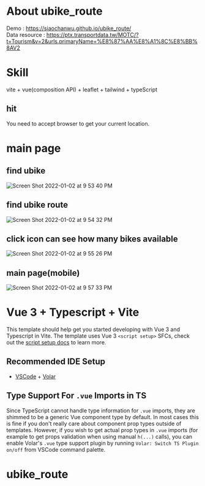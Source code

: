 # About ubike_route
Demo : https://siaochanwu.github.io/ubike_route/<br>
Data resource : https://ptx.transportdata.tw/MOTC/?t=Tourism&v=2&urls.primaryName=%E8%87%AA%E8%A1%8C%E8%BB%8AV2

# Skill
vite + vue(composition API) + leaflet + tailwind + typeScript

## hit
You need to accept browser to get your current location.

# main page
## find ubike
![Screen Shot 2022-01-02 at 9 53 40 PM](https://user-images.githubusercontent.com/68016628/147878018-74f71619-d2f4-4c62-9418-36ac8ab7c9ae.png)
## find ubike route
![Screen Shot 2022-01-02 at 9 54 32 PM](https://user-images.githubusercontent.com/68016628/147878038-0f9c41de-2f8f-403a-bd42-0f4e37061351.png)

## click icon can see how many bikes available
![Screen Shot 2022-01-02 at 9 55 26 PM](https://user-images.githubusercontent.com/68016628/147878094-d0747e3b-515e-4f37-88e8-268cb0c0efe8.png)
## main page(mobile)
![Screen Shot 2022-01-02 at 9 57 33 PM](https://user-images.githubusercontent.com/68016628/147878135-cb44c26f-f9af-4bcb-8078-4d880f22b1d3.png)
# Vue 3 + Typescript + Vite

This template should help get you started developing with Vue 3 and Typescript in Vite. The template uses Vue 3 `<script setup>` SFCs, check out the [script setup docs](https://v3.vuejs.org/api/sfc-script-setup.html#sfc-script-setup) to learn more.

## Recommended IDE Setup

- [VSCode](https://code.visualstudio.com/) + [Volar](https://marketplace.visualstudio.com/items?itemName=johnsoncodehk.volar)

## Type Support For `.vue` Imports in TS

Since TypeScript cannot handle type information for `.vue` imports, they are shimmed to be a generic Vue component type by default. In most cases this is fine if you don't really care about component prop types outside of templates. However, if you wish to get actual prop types in `.vue` imports (for example to get props validation when using manual `h(...)` calls), you can enable Volar's `.vue` type support plugin by running `Volar: Switch TS Plugin on/off` from VSCode command palette.
# ubike_route


